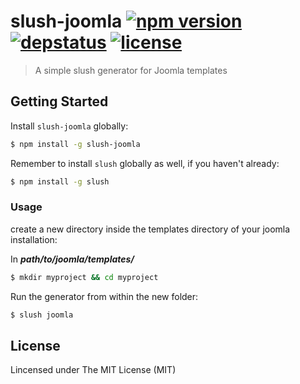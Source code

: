 # slush-joomla [![npm version](https://img.shields.io/npm/v/slush-joomla.svg)](https://www.npmjs.com/package/slush-joomla) [![depstatus](https://img.shields.io/david/welksonramos/slush-joomla.svg)](https://david-dm.org/welksonramos/slush-joomla) [![license](https://img.shields.io/npm/l/slush-joomla.svg?style=flat)](https://raw.github.com/welksonramos/slush-joomla/blob/master/LICENSE)

> A simple slush generator for Joomla templates

## Getting Started

Install `slush-joomla` globally:

```bash
$ npm install -g slush-joomla
```

Remember to install `slush` globally as well, if you haven't already:

```bash
$ npm install -g slush
```

### Usage

create a new directory inside the templates directory of your joomla installation:

In _**path/to/joomla/templates/**_

```bash
$ mkdir myproject && cd myproject
```

Run the generator from within the new folder:

```bash
$ slush joomla
```

## License

Lincensed under The MIT License (MIT)
